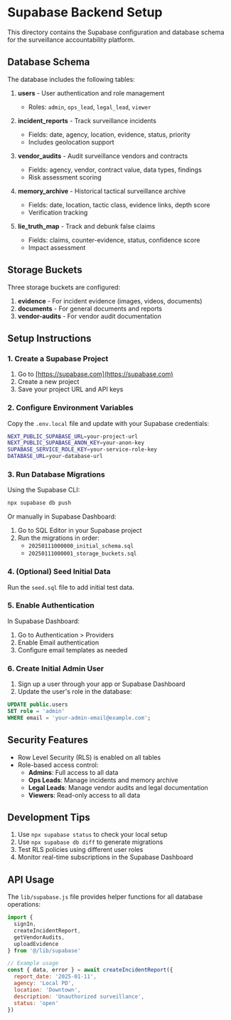 # Supabase Backend Setup

This directory contains the Supabase configuration and database schema for the surveillance accountability platform.

## Database Schema

The database includes the following tables:

1. **users** - User authentication and role management
   - Roles: `admin`, `ops_lead`, `legal_lead`, `viewer`

2. **incident_reports** - Track surveillance incidents
   - Fields: date, agency, location, evidence, status, priority
   - Includes geolocation support

3. **vendor_audits** - Audit surveillance vendors and contracts
   - Fields: agency, vendor, contract value, data types, findings
   - Risk assessment scoring

4. **memory_archive** - Historical tactical surveillance archive
   - Fields: date, location, tactic class, evidence links, depth score
   - Verification tracking

5. **lie_truth_map** - Track and debunk false claims
   - Fields: claims, counter-evidence, status, confidence score
   - Impact assessment

## Storage Buckets

Three storage buckets are configured:

1. **evidence** - For incident evidence (images, videos, documents)
2. **documents** - For general documents and reports
3. **vendor-audits** - For vendor audit documentation

## Setup Instructions

### 1. Create a Supabase Project

1. Go to [https://supabase.com](https://supabase.com)
2. Create a new project
3. Save your project URL and API keys

### 2. Configure Environment Variables

Copy the `.env.local` file and update with your Supabase credentials:

```bash
NEXT_PUBLIC_SUPABASE_URL=your-project-url
NEXT_PUBLIC_SUPABASE_ANON_KEY=your-anon-key
SUPABASE_SERVICE_ROLE_KEY=your-service-role-key
DATABASE_URL=your-database-url
```

### 3. Run Database Migrations

Using the Supabase CLI:

```bash
npx supabase db push
```

Or manually in Supabase Dashboard:
1. Go to SQL Editor in your Supabase project
2. Run the migrations in order:
   - `20250111000000_initial_schema.sql`
   - `20250111000001_storage_buckets.sql`

### 4. (Optional) Seed Initial Data

Run the `seed.sql` file to add initial test data.

### 5. Enable Authentication

In Supabase Dashboard:
1. Go to Authentication > Providers
2. Enable Email authentication
3. Configure email templates as needed

### 6. Create Initial Admin User

1. Sign up a user through your app or Supabase Dashboard
2. Update the user's role in the database:

```sql
UPDATE public.users 
SET role = 'admin' 
WHERE email = 'your-admin-email@example.com';
```

## Security Features

- Row Level Security (RLS) is enabled on all tables
- Role-based access control:
  - **Admins**: Full access to all data
  - **Ops Leads**: Manage incidents and memory archive
  - **Legal Leads**: Manage vendor audits and legal documentation
  - **Viewers**: Read-only access to all data

## Development Tips

1. Use `npx supabase status` to check your local setup
2. Use `npx supabase db diff` to generate migrations
3. Test RLS policies using different user roles
4. Monitor real-time subscriptions in the Supabase Dashboard

## API Usage

The `lib/supabase.js` file provides helper functions for all database operations:

```javascript
import { 
  signIn, 
  createIncidentReport, 
  getVendorAudits,
  uploadEvidence 
} from '@/lib/supabase'

// Example usage
const { data, error } = await createIncidentReport({
  report_date: '2025-01-11',
  agency: 'Local PD',
  location: 'Downtown',
  description: 'Unauthorized surveillance',
  status: 'open'
})
```
